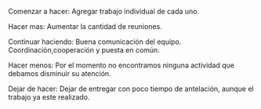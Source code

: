 Comenzar a hacer: Agregar trabajo individual de cada uno. 

Hacer mas: Aumentar la cantidad de reuniones. 

Continuar haciendo: Buena comunicación del equipo. Coordinación,cooperación y puesta en común.

Hacer menos: Por el momento no encontramos ninguna actividad que debamos disminuir su atención.

Dejar de hacer: Dejar de entregar con poco tiempo de antelación, aunque el trabajo ya este realizado. 


